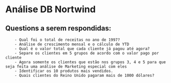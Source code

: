 # Análise DB Nortwind

## Questions a serem respondidas:
        - Qual foi o total de receitas no ano de 1997?
        - Análise de crescimento mensal e o cálculo de YTD
        - Qual é o valor total que cada cliente já pagou até agora?
        - Separe os clientes em 5 grupos de acordo com o valor pago por cliente
        - Agora somente os clientes que estão nos grupos 3, 4 e 5 para que seja feita uma análise de Marketing especial com eles    
        - Identificar os 10 produtos mais vendidos.
        - Quais clientes do Reino Unido pagaram mais de 1000 dólares?

